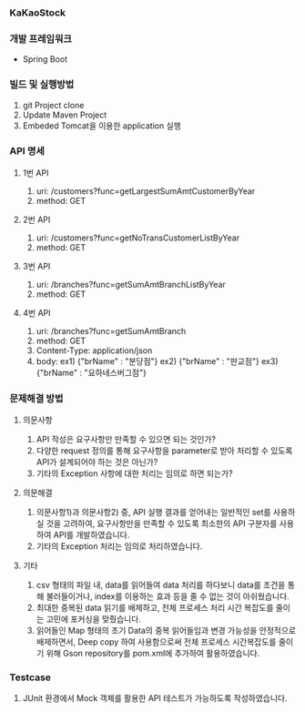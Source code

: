 ### KaKaoStock


### 개발 프레임워크
- Spring Boot



### 빌드 및 실행방법
1. git Project clone
2. Update Maven Project
3. Embeded Tomcat을 이용한 application 실행



### API 명세
1. 1번 API
   1) uri:  /customers?func=getLargestSumAmtCustomerByYear
   2) method: GET
   
2. 2번 API
   1) uri: /customers?func=getNoTransCustomerListByYear
   2) method: GET

3. 3번 API
   1) uri:  /branches?func=getSumAmtBranchListByYear
   2) method: GET
   
4. 4번 API
   1) uri: /branches?func=getSumAmtBranch
   2) method: GET
   3) Content-Type: application/json
   4) body: ex1) {"brName" : "분당점"}
            ex2) {"brName" : "판교점"}
            ex3) {"brName" : "요하네스버그점"}

            

### 문제해결 방법
1. 의문사항
   1) API 작성은 요구사항만 만족할 수 있으면 되는 것인가?
   2) 다양한 request 정의를 통해 요구사항을 parameter로 받아 처리할 수 있도록 API가 설계되어야 하는 것은 아닌가?
   3) 기타의 Exception 사항에 대한 처리는 임의로 하면 되는가?

2. 의문해결
   1) 의문사항1)과 의문사항2) 중,
      API 실행 결과를 얻어내는 일반적인 set를 사용하실 것을 고려하여,
      요구사항만을 만족할 수 있도록 최소한의 API 구분자를 사용하여 API를 개발하였습니다.
   2) 기타의 Exception 처리는 임의로 처리하였습니다.
   
3. 기타
   1) csv 형태의 파일 내, data를 읽어들여 data 처리를 하다보니 data를 조건을 통해 불러들이거나, index를 이용하는 효과 등을 줄 수 없는 것이 아쉬웠습니다.
   2) 최대한 중복된 data 읽기를 배제하고, 전체 프로세스 처리 시간 복잡도를 줄이는 고민에 포커싱을 맞췄습니다.
   3) 읽어들인 Map 형태의 초기 Data의 중복 읽어들임과 변경 가능성을 안정적으로 배제하면서,
      Deep copy 하여 사용함으로써 전체 프로세스 시간복잡도를 줄이기 위해 Gson repository를 pom.xml에 추가하여 활용하였습니다.



### Testcase
1. JUnit 환경에서 Mock 객체를 활용한 API 테스트가 가능하도록 작성하였습니다.

